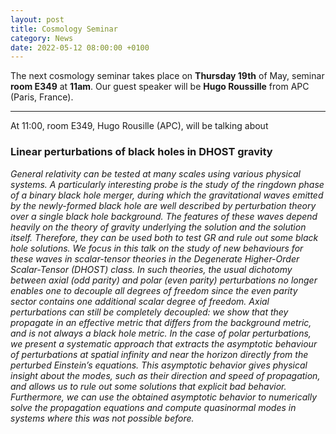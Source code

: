 ```yaml
---
layout: post
title: Cosmology Seminar
category: News
date: 2022-05-12 08:00:00 +0100
---
```


The next cosmology seminar takes place on **Thursday 19th** of
May, seminar **room E349** at **11am**. Our guest speaker will be
**Hugo Roussille** from APC (Paris, France).

---

At 11:00, room E349, Hugo Rousille (APC), will be talking about


### Linear perturbations of black holes in DHOST gravity

*General relativity can be tested at many scales using various
 physical systems. A particularly interesting probe is the study of
 the ringdown phase of a binary black hole merger, during which the
 gravitational waves emitted by the newly-formed black hole are well
 described by perturbation theory over a single black hole
 background. The features of these waves depend heavily on the theory
 of gravity underlying the solution and the solution
 itself. Therefore, they can be used both to test GR and rule out some
 black hole solutions. We focus in this talk on the study of new
 behaviours for these waves in scalar-tensor theories in the
 Degenerate Higher-Order Scalar-Tensor (DHOST) class. In such
 theories, the usual dichotomy between axial (odd parity) and polar
 (even parity) perturbations no longer enables one to decouple all
 degrees of freedom since the even parity sector contains one
 additional scalar degree of freedom. Axial perturbations can still be
 completely decoupled: we show that they propagate in an effective
 metric that differs from the background metric, and is not always a
 black hole metric. In the case of polar perturbations, we present a
 systematic approach that extracts the asymptotic behaviour of
 perturbations at spatial infinity and near the horizon directly from
 the perturbed Einstein’s equations. This asymptotic behavior gives
 physical insight about the modes, such as their direction and speed
 of propagation, and allows us to rule out some solutions that
 explicit bad behavior. Furthermore, we can use the obtained
 asymptotic behavior to numerically solve the propagation equations
 and compute quasinormal modes in systems where this was not possible
 before.*




